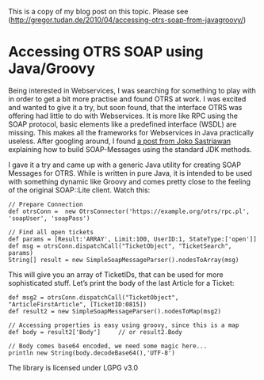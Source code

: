 This is a copy of my blog post on this topic. Please see (http://gregor.tudan.de/2010/04/accessing-otrs-soap-from-javagroovy/)

Accessing OTRS SOAP using Java/Groovy
=====================================

Being interested in Webservices, I was searching for something to play with in order to get a bit more practise and found OTRS at work. I was excited and wanted to give it a try, but soon found, that the interface OTRS was offering had little to do with Webservices. It is more like RPC using the SOAP protocol, basic elements like a predefined interface (WSDL) are missing. This makes all the frameworks for Webservices in Java practically useless. After googling around, I found [a post from Joko Sastriawan](http://sastriawan.blogspot.com/2010/01/using-javaxxmlsoap-to-access-otrs-soap.html) explaining how to build SOAP-Messages using the standard JDK methods.

I gave it a try and came up with a generic Java utility for creating SOAP Messages for OTRS. While is written in pure Java, it is intended to be used with something dynamic like Groovy and comes pretty close to the feeling of the original SOAP::Lite client. Watch this:

	// Prepare Connection
	def otrsConn =  new OtrsConnector('https://example.org/otrs/rpc.pl', 'soapUser', 'soapPass')

	// Find all open tickets
	def params = [Result:'ARRAY', Limit:100, UserID:1, StateType:['open']]
	def msg = otrsConn.dispatchCall("TicketObject", "TicketSearch", params)
	String[] result = new SimpleSoapMessageParser().nodesToArray(msg)

This will give you an array of TicketIDs, that can be used for more sophisticated stuff. Let’s print the body of the last Article for a Ticket:

	def msg2 = otrsConn.dispatchCall("TicketObject", "ArticleFirstArticle", [TicketID:0815])
	def result2 = new SimpleSoapMessageParser().nodesToMap(msg2)   
	 
	// Accessing properties is easy using groovy, since this is a map
	def body = result2['Body']     // or result2.Body
	 
	// Body comes base64 encoded, we need some magic here...
	println new String(body.decodeBase64(),'UTF-8')

The library is licensed under LGPG v3.0
